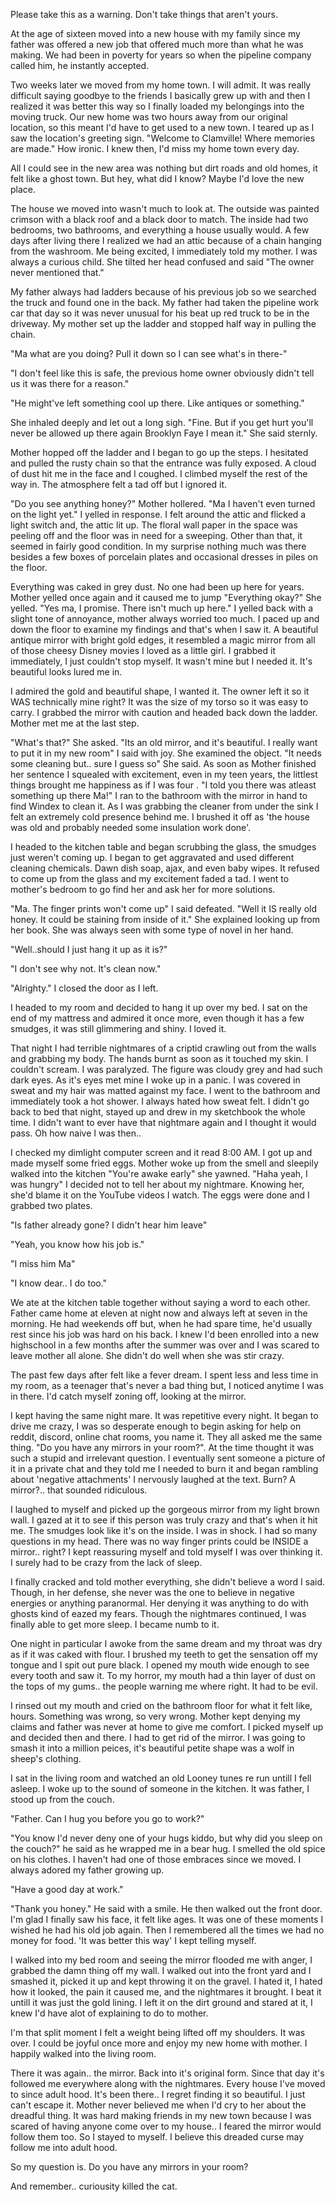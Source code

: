 Please take this as a warning. Don't take things that aren't yours. 

 At the age of sixteen moved into a new house with my family since my father was offered a new job that offered much more than what he was making. We had been in poverty for years so when the pipeline company called him, he instantly accepted. 

Two weeks later we moved from my home town. I will admit. It was really difficult saying goodbye to the friends I basically grew up with and then I realized it was better this way so I finally loaded my belongings into the moving truck. Our new home was two hours away from our original location,  so this meant I'd have to get used to a new town. I teared up as I saw the location's greeting sign. "Welcome to Clamville! Where memories are made." How ironic. I knew then, I'd miss my home town every day.

All I could see in the new area was nothing but dirt roads and old homes, it felt like a ghost town. But hey, what did I know? Maybe I'd love the new place.

The house we moved into wasn't much to look at. The outside was painted crimson with a black roof and a black door to match. The inside had two bedrooms, two bathrooms, and everything a house usually would. A few days after living there I realized we had an attic because of a chain hanging from the washroom. Me being excited, I immediately told my mother. I was always a curious child. She tilted her head confused and said "The owner never mentioned that." 

My father always had ladders because of his previous job so we searched the truck and found one in the back. My father had taken the pipeline work car that day so it was never unusual for his beat up red truck to be in the driveway. My mother set up the ladder and stopped half way in pulling the chain.

"Ma what are you doing? Pull it down so I can see what's in there-" 

"I don't feel like this is safe, the previous home owner obviously didn't tell us it was there for a reason."

"He might've left something cool up there. Like antiques or something."

She inhaled deeply and let out a long sigh. "Fine. But if you get hurt you'll never be allowed up there again Brooklyn Faye I mean it."  She said sternly.

Mother hopped off the ladder and I began to go up the steps. I hesitated and pulled the rusty chain so that the entrance was fully exposed. A cloud of dust hit me in the face and I coughed. I climbed myself the rest of the way in. The atmosphere felt a tad off but I ignored it.

"Do you see anything honey?" Mother hollered. "Ma I haven't even turned on the light yet." I yelled in response. I felt around the attic and flicked a light switch and, the attic lit up. The floral wall paper in the space was peeling off and the floor was in need for a sweeping. Other than that, it seemed in fairly good condition. In my surprise nothing much was there besides a few boxes of porcelain plates and occasional dresses in piles on the floor. 

Everything was caked in grey dust. No one had been up here for years. Mother yelled once again and it caused me to jump "Everything okay?" She yelled. "Yes ma, I promise. There isn't much up here." I yelled back with a slight tone of annoyance, mother always worried too much. I paced up and down the floor to examine my findings and that's when I saw it. A beautiful antique mirror with bright gold edges, it resembled a magic mirror from all of those cheesy Disney movies I loved as a little girl. I grabbed it immediately, I just couldn't stop myself. It wasn't mine but I needed it. It's beautiful looks lured me in.

I admired the gold and beautiful shape, I wanted it. The owner left it so it WAS technically mine right? It was the size of my torso so it was easy to carry. I grabbed the mirror with caution and headed back down the ladder. Mother met me at the last step. 

"What's that?" She asked. "Its an old mirror, and it's beautiful. I really want to put it in my new room" I said with joy. She examined the object. "It needs some cleaning but.. sure I guess so" She said. As soon as Mother finished her sentence I squealed with excitement, even in my teen years, the littlest things brought me happiness as if I was four . "I told you there was atleast something up there Ma!" I ran to the bathroom with the mirror in hand to find Windex to clean it. As I was grabbing the cleaner from under the sink I felt an extremely cold presence behind me. I brushed it off as 'the house was old and probably needed some insulation work done'. 

I headed to the kitchen table and began scrubbing the glass, the smudges just weren't coming up. I began to get aggravated and used different cleaning chemicals. Dawn dish soap, ajax, and even baby wipes. It refused to come up from the glass and my excitement faded a tad. I went to mother's bedroom to go find her and ask her for more solutions.

"Ma. The finger prints won't come up" I said defeated. "Well it IS really old honey. It could be staining from inside of it." She explained looking up from her book. She was always seen with some type of novel in her hand.

"Well..should I just hang it up as it is?"

"I don't see why not. It's clean now."

"Alrighty." I closed the door as I left.

I headed to my room and decided to hang it up over my bed. I sat on the end of my mattress and admired it once more, even though it has a few smudges, it was still glimmering and shiny. I loved it. 

That night I had terrible nightmares of a criptid crawling out from the walls and grabbing my body. The hands burnt as soon as it touched my skin. I couldn't scream. I was paralyzed. The figure was cloudy grey and had such dark eyes. As it's eyes met mine I woke up in a panic. I was covered in sweat and my hair was matted against my face. I went to the bathroom and immediately took a hot shower. I always hated how sweat felt. I didn't go back to bed that night, stayed up and drew in my sketchbook the whole time. I didn't want to ever have that nightmare again and I thought it would pass. Oh how naive I was then..

I checked my dimlight computer screen and it read 8:00 AM. I got up and made myself some fried eggs. Mother woke up from the smell and sleepily walked into the kitchen "You're awake early" she yawned. "Haha yeah, I was hungry" I decided not to tell her about  my nightmare. Knowing her, she'd blame it on the YouTube videos I watch. The eggs were done and I grabbed two plates. 

"Is father already gone? I didn't hear him leave" 

"Yeah, you know how his job is."

"I miss him Ma"

"I know dear.. I do too." 

We ate at the kitchen table together without saying a word to each other. Father came home at eleven at night now and always left at seven in the morning. He had weekends off but, when he had spare time, he'd usually rest since his job was hard on his back. I knew I'd been enrolled into a new highschool in a few months after the summer was over and I was scared to leave mother all alone. She didn't do well when she was stir crazy. 

The past few days after felt like a fever dream. I spent less and less time in my room, as a teenager that's never a bad thing but, I noticed anytime I was in there. I'd catch myself zoning off, looking at the mirror. 

I kept having the same night mare. It was repetitive every night. It began to drive me crazy, I was so desperate enough to begin asking for help on reddit, discord, online chat rooms, you name it. They all asked me the same thing. "Do you have any mirrors in your room?". At the time thought it was such a stupid and irrelevant question. I eventually sent someone a picture of it in a private chat and they told me I needed to burn it and began rambling about 'negative attachments' I nervously laughed at the text. Burn? A mirror?.. that sounded ridiculous. 

I laughed to myself and picked up the gorgeous mirror from my light brown wall. I gazed at it to see if this person was truly crazy and that's when it hit me. The smudges look like it's on the inside. I was in shock. I had so many questions in my head. There was no way finger prints could be INSIDE a mirror.. right? I kept reassuring myself and told myself I was over thinking it. I surely had to be crazy from the lack of sleep.

I finally cracked and told mother everything, she didn't believe a word I said. Though, in her defense, she never was the one to believe in negative energies or anything paranormal. Her denying it was anything to do with ghosts kind of eazed my fears. Though the nightmares continued, I was finally able to get more sleep. I became numb to it.

One night in particular I awoke from the same dream and my throat was dry as if it was caked with flour. I brushed my teeth to get the sensation off my tongue and I spit out pure black. I opened my mouth wide enough to see every tooth and saw it. To my horror, my mouth had a thin layer of dust on the tops of my gums.. the people warning me where right. It had to be evil.

I rinsed out my mouth and cried on the bathroom floor for what it felt like, hours. Something was wrong, so very wrong. Mother kept denying my claims and father was never at home to give me comfort. I picked myself up and decided then and there. I had to get rid of the mirror. I was going to smash it into a million peices, it's beautiful petite shape was a wolf in sheep's clothing. 

I sat in the living room and watched an old Looney tunes re run untill I fell asleep. I woke up to the sound of someone in the kitchen. It was father, I stood up from the couch.

"Father. Can I hug you before you go to work?" 

"You know I'd never deny one of your hugs kiddo, but why did you sleep on the couch?" he said as he wrapped me in a bear hug. I smelled the old spice on his clothes. I haven't had one of those embraces since we moved. I always adored my father growing up.

"Have a good day at work."

"Thank you honey." He said with a smile. He then walked out the front door. I'm glad I finally saw his face, it felt like ages. It was one of these moments I wished he had his old job again. Then I remembered all the times we had no money for food. 'It was better this way' I kept telling myself.

I walked into my bed room and seeing the mirror flooded me with anger, I grabbed the damn thing off my wall. I walked out into the front yard and I smashed it, picked it up and kept throwing it on the gravel. I hated it, I hated how it looked, the pain it caused me, and the nightmares it brought. I beat it untill it was just the gold lining. I left it on the dirt ground and stared at it, I knew I'd have alot of explaining to do to mother.

 I'm that split moment I felt a weight being lifted off my shoulders. It was over. I could be joyful once more and enjoy my new home with mother. I happily walked into the living room. 

There it was again.. the mirror. Back into it's original form. Since that day it's followed me everywhere along with the nightmares. Every house I've moved to since adult hood. It's been there.. I regret finding it so beautiful. I just can't escape it. Mother never believed me when I'd cry to her about the dreadful thing. It was hard making friends in my new town because I was scared of having anyone come over to my house.. I feared the mirror would follow them too. So I stayed to myself. I believe this dreaded curse may follow me into adult hood.

So my question is. Do you have any mirrors in your room?

And remember.. curiousity killed the cat.